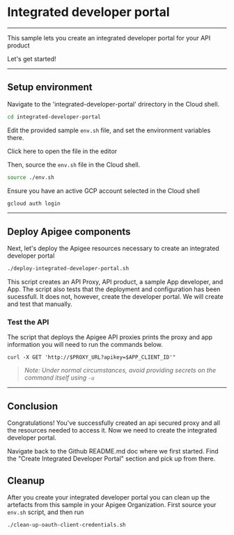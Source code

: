 # Integrated developer portal

---
This sample lets you create an integrated developer portal for your API product

Let's get started!

---

## Setup environment

Navigate to the 'integrated-developer-portal' drirectory in the Cloud shell.

```sh
cd integrated-developer-portal
```

Edit the provided sample `env.sh` file, and set the environment variables there.

Click <walkthrough-editor-open-file filePath="integrated-developer-portal/env.sh">here</walkthrough-editor-open-file> to open the file in the editor

Then, source the `env.sh` file in the Cloud shell.

```sh
source ./env.sh
```

Ensure you have an active GCP account selected in the Cloud shell

```sh
gcloud auth login
```
---

## Deploy Apigee components

Next, let's deploy the Apigee resources necessary to create an integrated developer portal

```sh
./deploy-integrated-developer-portal.sh
```

This script creates an API Proxy, API product, a sample App developer, and App. The script also tests that the deployment and configuration has been sucessfull. It does not, however, create the developer portal. We will create and test that manually. 


### Test the API

The script that deploys the Apigee API proxies prints the proxy and app information you will need to run the commands below.

```
curl -X GET 'http://$PROXY_URL?apikey=$APP_CLIENT_ID'"
```
> _Note: Under normal circumstances, avoid providing secrets on the command itself using `-u`_

---
## Conclusion

<walkthrough-conclusion-trophy></walkthrough-conclusion-trophy>

Congratulations! You've successfully created an api secured proxy and all the resources needed to access it. Now we need to create the integrated developer portal.

Navigate back to the Github README.md doc where we first started. Find the "Create Integrated Developer Portal" section and pick up from there.

<walkthrough-inline-feedback></walkthrough-inline-feedback>

## Cleanup

After you create your integrated developer portal you can clean up the artefacts from this sample in your Apigee Organization. First source your `env.sh` script, and then run

```bash
./clean-up-oauth-client-credentials.sh
```